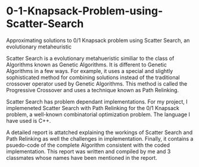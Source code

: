# 0-1-Knapsack-Problem-using-Scatter-Search
Approximating solutions to 0/1 Knapsack problem using Scatter Search, an evolutionary metaheuristic

Scatter Search is a evolutionary metahueristic similiar to the class of Algorithms known as Genetic Algorithms. It is different to Genetic Algorithms in a few ways. For example, it uses a special and slightly sophisticated method for combining solutions instead of the traditional crossover operator used by Genetic Algorithms. This method is called the Progressive Crossover and uses a technique known as Path Relinking.

Scatter Search has problem dependant implementations. For my project, I implemeneted Scatter Search with Path Relinking for the 0/1 Knapsack problem, a well-known combinatorial optimization problem. The language I have used is C++.

A detailed report is attatched explaining the workings of Scatter Search and Path Relinking as well the challenges in implementation. Finally, it contains a psuedo-code of the complete Algorithm consistent with the coded implementation. This report was written and compiled by me and 3 classmates whose names have been mentioned in the report.


